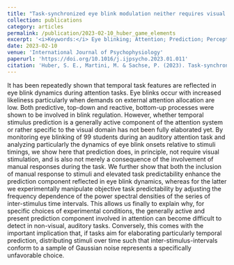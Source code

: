 ```yaml
---
title: "Task-synchronized eye blink modulation neither requires visual stimulation nor active motor response and is modulated by task predictability"
collection: publications
category: articles
permalink: /publication/2023-02-10_huber_game_elements
excerpt: '<i>Keywords:</i> Eye blinking; Attention; Prediction; Perception; Sensory-motor coordination; Auditory attention task; Synchronization; Predictability'
date: 2023-02-10
venue: 'International Journal of Psychophysiology'
paperurl: 'https://doi.org/10.1016/j.ijpsycho.2023.01.011'
citation: 'Huber, S. E., Martini, M. & Sachse, P. (2023). Task-synchronized eye blink modulation neither requires visual stimulation nor active motor response and is modulated by task predictability. <i>International Journal of Psychophysiology, 187</i>, 1-10.'
---
```


It has been repeatedly shown that temporal task features are reflected in eye blink dynamics during attention tasks. Eye blinks occur with increased likeliness particularly when demands on external attention allocation are low. Both predictive, top-down and reactive, bottom-up processes were shown to be involved in blink regulation. However, whether temporal stimulus prediction is a generally active component of the attention system or rather specific to the visual domain has not been fully elaborated yet. By monitoring eye blinking of 99 students during an auditory attention task and analyzing particularly the dynamics of eye blink onsets relative to stimuli timings, we show here that prediction does, in principle, not require visual stimulation, and is also not merely a consequence of the involvement of manual responses during the task. We further show that both the inclusion of manual response to stimuli and elevated task predictability enhance the prediction component reflected in eye blink dynamics, whereas for the latter we experimentally manipulate objective task predictability by adjusting the frequency dependence of the power spectral densities of the series of inter-stimulus time intervals. This allows us finally to explain why, for specific choices of experimental conditions, the generally active and present prediction component involved in attention can become difficult to detect in non-visual, auditory tasks. Conversely, this comes with the important implication that, if tasks aim for elaborating particularly temporal prediction, distributing stimuli over time such that inter-stimulus-intervals conform to a sample of Gaussian noise represents a specifically unfavorable choice.
